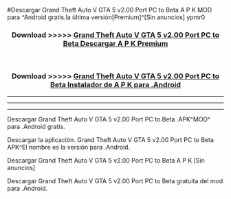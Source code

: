 #Descargar Grand Theft Auto V GTA 5 v2.00 Port PC to Beta  A P K MOD para ^Android gratis.la última versión[Premium]^[Sin anuncios] ypmr0



<div align="center">
<h3>Download >>>>> <a href="https://es-web.web.app/?es= ${title}">Grand Theft Auto V GTA 5 v2.00 Port PC to Beta  Descargar A P K Premium</a></h3><br>

<h3>Download >>>>> <a href="https://es-web.web.app/?es= ${title}">Grand Theft Auto V GTA 5 v2.00 Port PC to Beta  Instalador de A P K para .Android</a></h3>
</div>


----------------------------------------------------------

----------------------------------------------------------

----------------------------------------------------------

Descargar Grand Theft Auto V GTA 5 v2.00 Port PC to Beta  .APK^MOD^ para .Android gratis.

Descargar la aplicación. Grand Theft Auto V GTA 5 v2.00 Port PC to Beta  APK^El nombre es la versión para .Android.

Descargar Grand Theft Auto V GTA 5 v2.00 Port PC to Beta  A P K [Sin anuncios]

Descargar Grand Theft Auto V GTA 5 v2.00 Port PC to Beta  gratuita del mod para .Android.